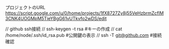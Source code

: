 プロジェクトのURL
https://script.google.com/u/0/home/projects/1fX8727Zy8j55VeHzbrmZcflM3CNK4UOGMpM5TieYBgG61vUTkvfo2wDS/edit

// github ssh接続
// ssh-keygen -t rsa #キーの作成
// cat /home/node/.ssh/id_rsa.pub #公開鍵の表示
// ssh -T git@github.com #接続確認
